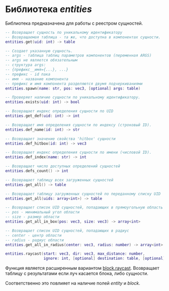 # Библиотека *entities*

Библиотека предназначена для работы с реестром сущностей.

```lua
-- Возвращает сущность по уникальному идентификатору
-- Возвращаемая таблица - та же, что доступна в компонентах сущности.
entities.get(uid: int) -> table

-- Создает указанную сущность.
-- args - таблица таблиц параметров компонентов (переменная ARGS)
-- args не является обязательным
-- структура args:
-- {префикс__имя={...}, ...}
-- префикс - id пака
-- имя - название компонента
-- префикс и имя компонента разделяются двумя подчеркиваниями
entities.spawn(name: str, pos: vec3, [optional] args: table)

-- Проверяет наличие сущности по уникальному идентификатору.
entities.exists(uid: int) -> bool

-- Возвращает индекс определения сущности по UID
entities.get_def(uid: int) -> int

-- Возвращает имя определения сущности по индексу (строковый ID).
entities.def_name(id: int) -> str

-- Возвращает значение свойства 'hitbox' сущности
entities.def_hitbox(id: int) -> vec3

-- Возвращает индекс определения сущности по имени (числовой ID).
entities.def_index(name: str) -> int

-- Возвращает число доступных определений сущностей
entities.defs_count() -> int

-- Возвращает таблицу всех загруженных сущностей
entities.get_all() -> table

-- Возвращает таблицу загруженных сущностей по переданному списку UID
entities.get_all(uids: array<int>) -> table

-- Возвращает список UID сущностей, попадающих в прямоугольную область
-- pos - минимальный угол области
-- size - размер области
entities.get_all_in_box(pos: vec3, size: vec3) -> array<int>

-- Возвращает список UID сущностей, попадающих в радиус
-- center - центр области
-- radius - радиус области
entities.get_all_in_radius(center: vec3, radius: number) -> array<int>
```

```lua
entities.raycast(start: vec3, dir: vec3, max_distance: number,
                 ignore: int, [optional] destination: table, [optional] filter: table) -> table или nil
```

Функция является расширенным вариантом [block.raycast](libblock.md#raycast). Возвращает таблицу с результатами если луч касается блока, либо сущности.

Соответственно это повлияет на наличие полей *entity* и *block*.
